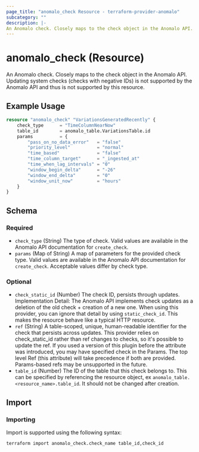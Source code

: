 ```yaml
---
page_title: "anomalo_check Resource - terraform-provider-anomalo"
subcategory: ""
description: |-
An Anomalo check. Closely maps to the check object in the Anomalo API. Updating system checks (checks with negative IDs) is not supported by the Anomalo API and thus is not supported by this resource.
---
```


# anomalo_check (Resource)

An Anomalo check. Closely maps to the check object in the Anomalo API. Updating system checks (checks with negative IDs) is not supported by the Anomalo API and thus is not supported by this resource.

## Example Usage

```terraform
resource "anomalo_check" "VariationsGeneratedRecently" {
    check_type      = "TimeColumnNearNow"
    table_id        = anomalo_table.VariationsTable.id
    params          = {
        "pass_on_no_data_error"   = "false"
        "priority_level"          = "normal"
        "time_based"              = "false"
        "time_column_target"      = "_ingested_at"
        "time_when_lag_intervals" = "0"
        "window_begin_delta"      = "-26"
        "window_end_delta"        = "0"
        "window_unit_now"         = "hours"
    }
}
```

<!-- schema generated by tfplugindocs -->
## Schema

### Required

- `check_type` (String) The type of check. Valid values are available in the Anomalo API documentation for `create_check`.
- `params` (Map of String) A map of parameters for the provided check type. Valid values are available in the Anomalo API documentation for `create_check`. Acceptable values differ by check type.

### Optional

- `check_static_id` (Number) The check ID, persists through updates. Implementation Detail: The Anomalo API implements check updates as a deletion of the old check + creation of a new one. When using this provider, you can ignore that detail by using `static_check_id`. This makes the resource behave like a typical HTTP resource.
- `ref` (String) A table-scoped, unique, human-readable identifier for the check that persists across updates. This provider relies on check_static_id rather than ref changes to checks, so it's possible to update the ref. If you used a version of this plugin before the attribute was introduced, you may have specified check in the Params. The top level Ref (this attribute) will take precedence if both are provided. Params-based refs may be unsupported in the future.
- `table_id` (Number) The ID of the table that this check belongs to. This can be specified by referencing the resource object, ex `anomalo_table.<resource_name>.table_id`. It should not be changed after creation.



## Import

### Importing

Import is supported using the following syntax:

```shell
terraform import anomalo_check.check_name table_id,check_id
```

